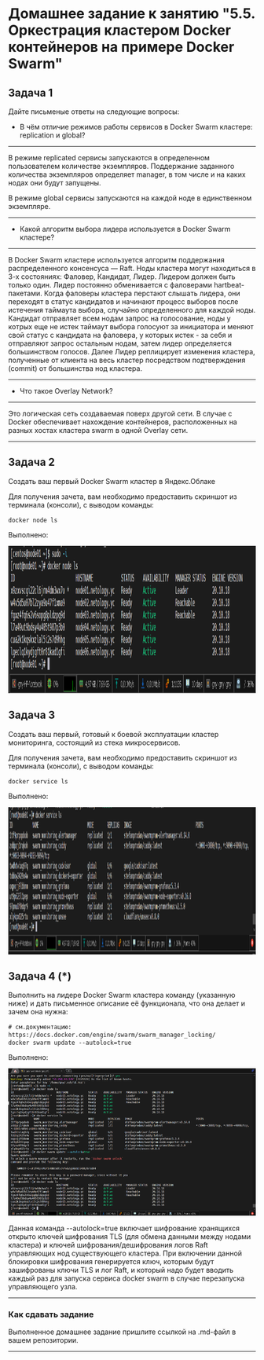 # Домашнее задание к занятию "5.5. Оркестрация кластером Docker контейнеров на примере Docker Swarm"

## Задача 1

Дайте письменые ответы на следующие вопросы:

- В чём отличие режимов работы сервисов в Docker Swarm кластере: replication и global?
---
В режиме replicated сервисы запускаются в определенном пользователем количестве экземпляров. Поддержание заданного количества экземпляров определяет manager, в том числе и на каких нодах они будут запущены. 

В режиме global сервисы запускаются на каждой ноде в единственном экземпляре.

---

- Какой алгоритм выбора лидера используется в Docker Swarm кластере?
---
В Docker Swarm кластере используется алгоритм поддержания распределенного консенсуса — Raft. 
Ноды кластера могут находиться в 3-х состояниях:
Фаловер, Кандидат, Лидер.
Лидером должен быть только один.
Лидер постоянно обменивается с фаловерами  hartbeat-пакетами. Когда фаловеры кластера перстают слышать лидера, они переходят в статус кандидатов и начинают процесс выборов после истечения таймаута выбора, случайно определенного для каждой ноды. Кандидат отправляет всем нодам запрос на голосование, ноды у котрых еще не истек таймаут выбора голосуют за инициатора и меняют свой статус с кандидата на фаловера, у которых истек - за себя и отправляют запрос остальным нодам, затем лидер определяется большинством голосов. Далее Лидер реплицирует изменения кластера, полученные от клиента на весь кластер посредством подтверждения (commit) от большинства нод кластера.

---

- Что такое Overlay Network?
---
Это логическая сеть создаваемая поверх другой сети. В случае с Docker обеспечивает нахождение контейнеров, расположенных на разных хостах кластера swarm в одной Overlay сети.

---

## Задача 2

Создать ваш первый Docker Swarm кластер в Яндекс.Облаке

Для получения зачета, вам необходимо предоставить скриншот из терминала (консоли), с выводом команды:
```
docker node ls
```
Выполнено:
<p align="center">
  <img width="1200" height="300" src="./Pictures/Docker_Node_LS.png">
</p>

## Задача 3

Создать ваш первый, готовый к боевой эксплуатации кластер мониторинга, состоящий из стека микросервисов.

Для получения зачета, вам необходимо предоставить скриншот из терминала (консоли), с выводом команды:
```
docker service ls
```
Выполнено:
<p align="center">
  <img width="1200" height="300" src="./Pictures/Docker_Service_LS.png">
</p>

## Задача 4 (*)

Выполнить на лидере Docker Swarm кластера команду (указанную ниже) и дать письменное описание её функционала, что она делает и зачем она нужна:
```
# см.документацию: https://docs.docker.com/engine/swarm/swarm_manager_locking/
docker swarm update --autolock=true
```
Выполнено:
<p align="center">
  <img width="1200" height="300" src="./Pictures/docker_swarm_update.png">
</p>

Данная команда --autolock=true включает шифрование хранящихся открыто ключей шифрования TLS (для обмена данными между нодами кластера) и ключей шифрования/дешифрования логов Raft управляющих нод существующего кластера. При включении данной блокировки шифрования генерируется ключ, которым будут зашифрованы ключи TLS и лог Raft, и который надо будет вводить каждый раз для запуска сервиса docker swarm в случае перезапуска управляющего узла. 

---


### Как cдавать задание

Выполненное домашнее задание пришлите ссылкой на .md-файл в вашем репозитории.

---
